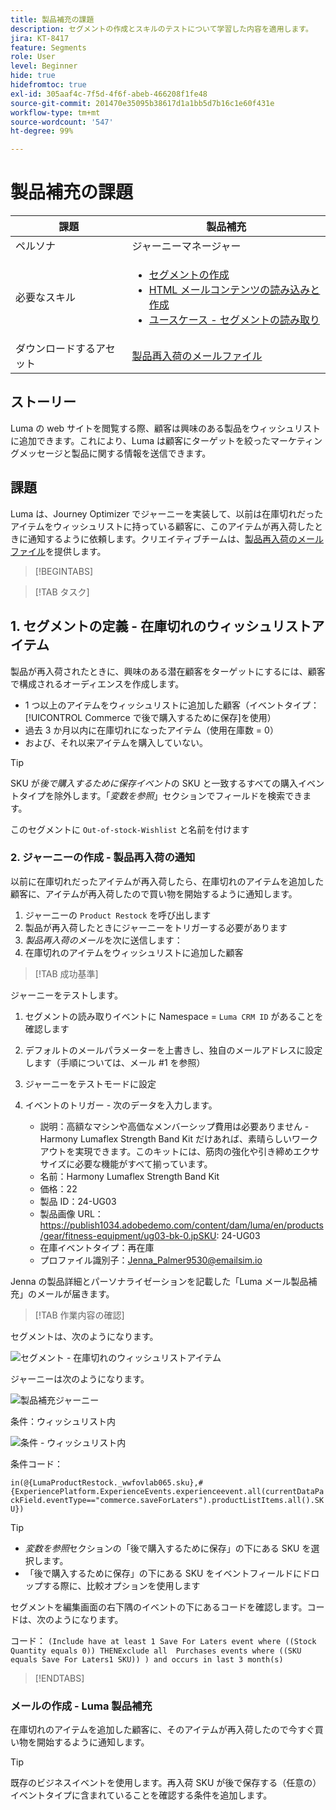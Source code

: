 ```yaml
---
title: 製品補充の課題
description: セグメントの作成とスキルのテストについて学習した内容を適用します。
jira: KT-8417
feature: Segments
role: User
level: Beginner
hide: true
hidefromtoc: true
exl-id: 305aaf4c-7f5d-4f6f-abeb-466208f1fe48
source-git-commit: 201470e35095b38617d1a1bb5d7b16c1e60f431e
workflow-type: tm+mt
source-wordcount: '547'
ht-degree: 99%

---
```


# 製品補充の課題

| 課題 | 製品補充 |
|---|---|
| ペルソナ | ジャーニーマネージャー |
| 必要なスキル | <ul><li>[セグメントの作成](https://experienceleague.adobe.com/docs/journey-optimizer-learn/tutorials/profiles-segments-subscriptions/create-segments.html?lang=ja)</li><li> [HTML メールコンテンツの読み込みと作成](https://experienceleague.adobe.com/docs/journey-optimizer-learn/tutorials/email-channel/import-and-author-html-email-content.html?lang=ja)</li><li>[ユースケース - セグメントの読み取り](https://experienceleague.adobe.com/docs/journey-optimizer-learn/tutorials/journeys/use-case-read-segment.html?lang=en)</li> |
| ダウンロードするアセット | [製品再入荷のメールファイル](/help/challenges/assets/email-assets/ProductRestockEmail.html.zip) |

## ストーリー

Luma の web サイトを閲覧する際、顧客は興味のある製品をウィッシュリストに追加できます。これにより、Luma は顧客にターゲットを絞ったマーケティングメッセージと製品に関する情報を送信できます。

## 課題

Luma は、Journey Optimizer でジャーニーを実装して、以前は在庫切れだったアイテムをウィッシュリストに持っている顧客に、このアイテムが再入荷したときに通知するように依頼します。クリエイティブチームは、[製品再入荷のメールファイル](/help/challenges/assets/email-assets/ProductRestockEmail.html.zip)を提供します。

>[!BEGINTABS]

>[!TAB タスク]

## &#x200B;1. セグメントの定義 - 在庫切れのウィッシュリストアイテム

製品が再入荷されたときに、興味のある潜在顧客をターゲットにするには、顧客で構成されるオーディエンスを作成します。

* 1 つ以上のアイテムをウィッシュリストに追加した顧客（イベントタイプ：[!UICONTROL Commerce で後で購入するために保存]を使用）
* 過去 3 か月以内に在庫切れになったアイテム（使用在庫数 = 0）
* および、それ以来アイテムを購入していない。

>[!TIP]
>SKU が&#x200B;*後で購入するために保存イベント*&#x200B;の SKU と一致するすべての購入イベントタイプを除外します。「*変数を参照*」セクションでフィールドを検索できます。

このセグメントに `Out-of-stock-Wishlist` と名前を付けます


### &#x200B;2. ジャーニーの作成 - 製品再入荷の通知

以前に在庫切れだったアイテムが再入荷したら、在庫切れのアイテムを追加した顧客に、アイテムが再入荷したので買い物を開始するように通知します。

1. ジャーニーの `Product Restock` を呼び出します
2. 製品が再入荷したときにジャーニーをトリガーする必要があります
3. *製品再入荷のメール*&#x200B;を次に送信します：
4. 在庫切れのアイテムをウィッシュリストに追加した顧客

>[!TAB 成功基準]

ジャーニーをテストします。

1. セグメントの読み取りイベントに Namespace = `Luma CRM ID` があることを確認します
1. デフォルトのメールパラメーターを上書きし、独自のメールアドレスに設定します（手順については、メール #1 を参照）
1. ジャーニーをテストモードに設定
1. イベントのトリガー - 次のデータを入力します。

   * 説明：高額なマシンや高価なメンバーシップ費用は必要ありません - Harmony Lumaflex Strength Band Kit だけあれば、素晴らしいワークアウトを実現できます。このキットには、筋肉の強化や引き締めエクササイズに必要な機能がすべて揃っています。
   * 名前：Harmony Lumaflex Strength Band Kit
   * 価格：22
   * 製品 ID：24-UG03
   * 製品画像 URL：https://publish1034.adobedemo.com/content/dam/luma/en/products/gear/fitness-equipment/ug03-bk-0.jpSKU: 24-UG03
   * 在庫イベントタイプ：再在庫
   * プロファイル識別子：Jenna_Palmer9530@emailsim.io

Jenna の製品詳細とパーソナライゼーションを記載した「Luma メール製品補充」のメールが届きます。

>[!TAB 作業内容の確認]

セグメントは、次のようになります。

![セグメント - 在庫切れのウィッシュリストアイテム](/help/challenges/assets/C1-S2.png)


ジャーニーは次のようになります。

![製品補充ジャーニー](/help/challenges/assets/c3-j3-journey.png)

条件：ウィッシュリスト内

![条件 - ウィッシュリスト内](/help/challenges/assets/c3-j3-condition.png)

条件コード：

```in(@{LumaProductRestock._wwfovlab065.sku},#{ExperiencePlatform.ExperienceEvents.experienceevent.all(currentDataPackField.eventType=="commerce.saveForLaters").productListItems.all().SKU})```


>[!TIP]
> * *変数を参照*&#x200B;セクションの「後で購入するために保存」の下にある SKU を選択します。
> * 「後で購入するために保存」の下にある SKU をイベントフィールドにドロップする際に、比較オプションを使用します

セグメントを編集画面の右下隅のイベントの下にあるコードを確認します。コードは、次のようになります。

コード：
```(Include have at least 1 Save For Laters event where ((Stock Quantity equals 0)) THENExclude all  Purchases events where ((SKU equals Save For Laters1 SKU)) ) and occurs in last 3 month(s)```

>[!ENDTABS]

### メールの作成 - Luma 製品補充

在庫切れのアイテムを追加した顧客に、そのアイテムが再入荷したので今すぐ買い物を開始するように通知します。



>[!TIP]
>
> 既存のビジネスイベントを使用します。再入荷 SKU が後で保存する（任意の）イベントタイプに含まれていることを確認する条件を追加します。
>




